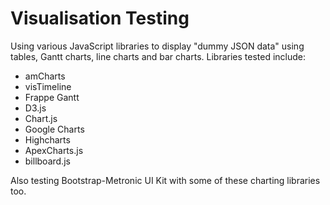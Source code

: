 # Visualisation Testing

Using various JavaScript libraries to display "dummy JSON data" using tables, Gantt charts, line charts and bar charts. Libraries tested include:

- amCharts
- visTimeline
- Frappe Gantt
- D3.js
- Chart.js
- Google Charts
- Highcharts
- ApexCharts.js
- billboard.js

Also testing Bootstrap-Metronic UI Kit with some of these charting libraries too.

